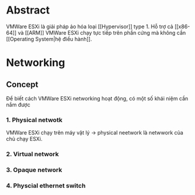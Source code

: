 ---
---
# Abstract
 VMWare ESXi là giải pháp ảo hóa loại [[Hypervisor]] type 1. Hỗ trợ cả [[x86-64]] và [[ARM]]
 VMWare ESXi chạy tực tiếp trên phần cứng mà không cần [[Operating System|hệ điều hành]].

# Networking
## Concept
Để biết cách VMWare ESXi networking hoạt động, có một số khái niệm cần nắm được

### 1. Physical netwotk
VMWare ESXi chạy trên máy vật lý -> physical neetwork là netwwork của chủ chạy ESXi.

### 2. Virtual network
### 3. Opaque network
### 4. Physcial ethernet switch